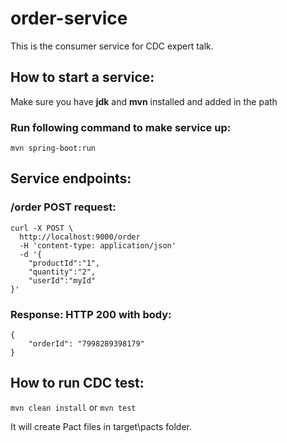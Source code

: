 # order-service
This is the consumer service for CDC expert talk. 

## How to start a service:
Make sure you have <strong>jdk</strong> and <strong>mvn</strong> installed and added in the path

### Run following command to make service up:
```mvn spring-boot:run```

## Service endpoints: 

### /order POST request:
```
curl -X POST \
  http://localhost:9000/order 
  -H 'content-type: application/json'
  -d '{
	"productId":"1",
	"quantity":"2",
	"userId":"myId"
}'
```
### Response: HTTP 200 with body:
```
{
    "orderId": "7998289398179"
}
```

## How to run CDC test:
```mvn clean install``` or ```mvn test```

It will create Pact files in target\pacts folder.
